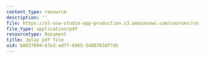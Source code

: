 ```yaml
---
content_type: resource
description: ''
file: https://ol-ocw-studio-app-production.s3.amazonaws.com/courses/res-15-003-shaping-the-future-of-work-15-662x-spring-2016/b803709967e3ad7f69655400763df7d5_jfhdvFAplpU.pdf
file_type: application/pdf
resourcetype: Document
title: 3play pdf file
uid: b8037099-67e3-ad7f-6965-5400763df7d5
---
```

